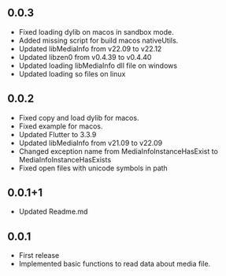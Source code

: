 ## 0.0.3
* Fixed loading dylib on macos in sandbox mode.
* Added missing script for build macos nativeUtils.
* Updated libMediaInfo from v22.09 to v22.12
* Updated libzen0 from v0.4.39 to v0.4.40
* Updated loading libMediaInfo dll file on windows
* Updated loading so files on linux

## 0.0.2

* Fixed copy and load dylib for macos.
* Fixed example for macos.
* Updated Flutter to 3.3.9
* Updated libMediaInfo from v21.09 to v22.09
* Changed exception name from MediaInfoInstanceHasExist to MediaInfoInstanceHasExists
* Fixed open files with unicode symbols in path

## 0.0.1+1

* Updated Readme.md

## 0.0.1

* First release
* Implemented basic functions to read data about media file.
